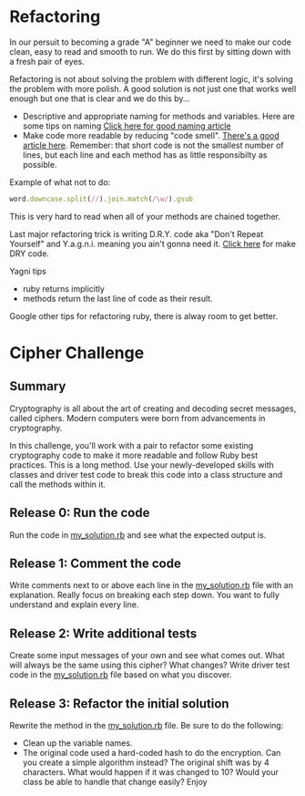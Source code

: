 # Refactoring

In our persuit to becoming a grade "A" beginner we need to make our code clean, easy to read and smooth to run. We do this first by sitting down with a fresh pair of eyes. 

Refactoring is not about solving the problem with different logic, it's solving the problem with more polish. A good solution is not just one that works well enough but one that is clear and we do this by...

- Descriptive and appropriate naming for methods and variables. Here are some tips on naming [Click here for good naming article](https://web.archive.org/web/20131212155508/http://www.makinggoodsoftware.com/2009/05/04/71-tips-for-naming-variables/)
- Make code more readable by reducing "code smell". [There's a good article here](http://blog.codinghorror.com/code-smells/). 
Remember: that short code is not the smallest number of lines, but each line and each method has as little responsibilty as possible.

Example of what not to do:
```ruby
word.downcase.split(//).join.match(/\w/).gsub
```

This is very hard to read when all of your methods are chained together.

Last major refactoring trick is writing D.R.Y. code aka "Don't Repeat Yourself" and Y.a.g.n.i. meaning you ain't gonna need it. [Click here](http://programmer.97things.oreilly.com/wiki/index.php/Don't_Repeat_Yourself) for make DRY code.

Yagni tips
- ruby returns implicitly
- methods return the last line of code as their result.

Google other tips for refactoring ruby, there is alway room to get better.

# Cipher Challenge

## Summary
Cryptography is all about the art of creating and decoding secret messages, called ciphers. Modern computers were born from advancements in cryptography.

In this challenge, you'll work with a pair to refactor some existing cryptography code to make it more readable and follow Ruby best practices. This is a long method. Use your newly-developed skills with classes and driver test code to break this code into a class structure and call the methods within it.

## Release 0: Run the code
Run the code in [my_solution.rb](my_solution.rb) and see what the expected output is.

## Release 1:  Comment the code
Write comments next to or above each line in the [my_solution.rb](my_solution.rb) file with an explanation.
Really focus on breaking each step down. You want to fully understand and explain every line.

## Release 2: Write additional tests
Create some input messages of your own and see what comes out. What will always be the same using this cipher? What changes? Write driver test code in the [my_solution.rb](my_solution.rb) file based on what you discover.

## Release 3: Refactor the initial solution
Rewrite the method in the [my_solution.rb](my_solution.rb) file. Be sure to do the following:

  - Clean up the variable names.
  - The original code used a hard-coded hash to do the encryption. Can you create a simple algorithm instead? The original shift was by 4 characters. What would happen if it was changed to 10? Would your class be able to handle that change easily?
Enjoy
